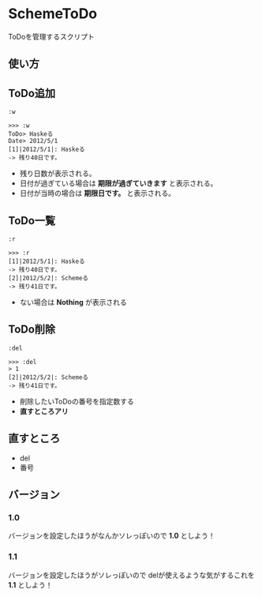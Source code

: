 SchemeToDo
===========
ToDoを管理するスクリプト

使い方
------
ToDo追加
-------
`:w`

	>>> :w
	ToDo> Haskeる
	Date> 2012/5/1
	[1]|2012/5/1|: Haskeる
	-> 残り40日です。

+ 残り日数が表示される。
+ 日付が過ぎている場合は **期限が過ぎていきます** と表示される。
+ 日付が当時の場合は **期限日です。** と表示される。

ToDo一覧
-------
`:r`

	>>> :r
	[1]|2012/5/1|: Haskeる
	-> 残り40日です。
	[2]|2012/5/2|: Schemeる
	-> 残り41日です。

+ ない場合は **Nothing** が表示される

ToDo削除
-------
`:del`

	>>> :del
	> 1
	[2]|2012/5/2|: Schemeる
	-> 残り41日です。

+ 削除したいToDoの番号を指定数する
+ **直すところアリ**

直すところ
----------
+ del
+ 番号

バージョン
--------
### 1.0 ###
バージョンを設定したほうがなんかソレっぽいので
**1.0** としよう！

### 1.1 ###
バージョンを設定したほうがソレっぽいので
delが使えるような気がするこれを **1.1** としよう！
